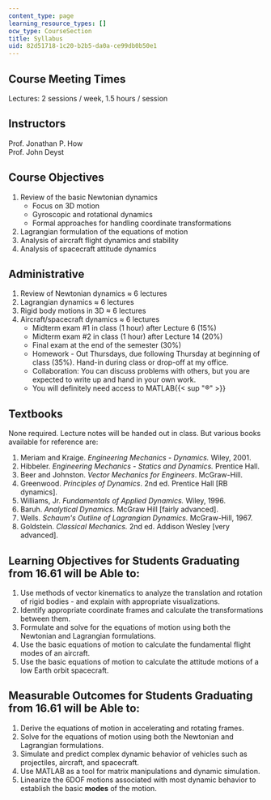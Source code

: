 ```yaml
---
content_type: page
learning_resource_types: []
ocw_type: CourseSection
title: Syllabus
uid: 82d51718-1c20-b2b5-da0a-ce99db0b50e1
---
```


Course Meeting Times
--------------------

Lectures: 2 sessions / week, 1.5 hours / session

Instructors
-----------

Prof. Jonathan P. How  
Prof. John Deyst

Course Objectives
-----------------

1.  Review of the basic Newtonian dynamics
    *   Focus on 3D motion
    *   Gyroscopic and rotational dynamics
    *   Formal approaches for handling coordinate transformations
2.  Lagrangian formulation of the equations of motion
3.  Analysis of aircraft flight dynamics and stability
4.  Analysis of spacecraft attitude dynamics

Administrative
--------------

1.  Review of Newtonian dynamics ≈ 6 lectures
2.  Lagrangian dynamics ≈ 6 lectures
3.  Rigid body motions in 3D ≈ 6 lectures
4.  Aircraft/spacecraft dynamics ≈ 6 lectures
    *   Midterm exam #1 in class (1 hour) after Lecture 6 (15%)
    *   Midterm exam #2 in class (1 hour) after Lecture 14 (20%)
    *   Final exam at the end of the semester (30%)
    *   Homework - Out Thursdays, due following Thursday at beginning of class (35%). Hand-in during class or drop-off at my office.
    *   Collaboration: You can discuss problems with others, but you are expected to write up and hand in your own work.
    *   You will definitely need access to MATLAB{{< sup "®" >}}

Textbooks
---------

None required. Lecture notes will be handed out in class. But various books available for reference are:

1.  Meriam and Kraige. _Engineering Mechanics - Dynamics._ Wiley, 2001.
2.  Hibbeler. _Engineering Mechanics - Statics and Dynamics._ Prentice Hall.
3.  Beer and Johnston. _Vector Mechanics for Engineers_. McGraw-Hill.
4.  Greenwood. _Principles of Dynamics_. 2nd ed. Prentice Hall \[RB dynamics\].
5.  Williams, Jr. _Fundamentals of Applied Dynamics._ Wiley, 1996.
6.  Baruh. _Analytical Dynamics._ McGraw Hill \[fairly advanced\].
7.  Wells. _Schaum's Outline of Lagrangian Dynamics._ McGraw-Hill, 1967.
8.  Goldstein. _Classical Mechanics._ 2nd ed. Addison Wesley \[very advanced\].

Learning Objectives for Students Graduating from 16.61 will be Able to:
-----------------------------------------------------------------------

1.  Use methods of vector kinematics to analyze the translation and rotation of rigid bodies - and explain with appropriate visualizations.
2.  Identify appropriate coordinate frames and calculate the transformations between them.
3.  Formulate and solve for the equations of motion using both the Newtonian and Lagrangian formulations.
4.  Use the basic equations of motion to calculate the fundamental flight modes of an aircraft.
5.  Use the basic equations of motion to calculate the attitude motions of a low Earth orbit spacecraft.

Measurable Outcomes for Students Graduating from 16.61 will be Able to:
-----------------------------------------------------------------------

1.  Derive the equations of motion in accelerating and rotating frames.
2.  Solve for the equations of motion using both the Newtonian and Lagrangian formulations.
3.  Simulate and predict complex dynamic behavior of vehicles such as projectiles, aircraft, and spacecraft.
4.  Use MATLAB as a tool for matrix manipulations and dynamic simulation.
5.  Linearize the 6DOF motions associated with most dynamic behavior to establish the basic **modes** of the motion.